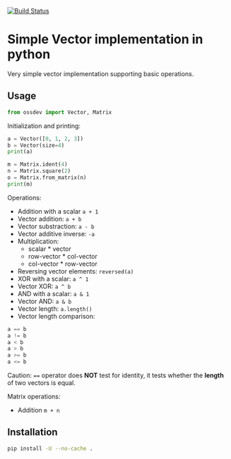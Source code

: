 [![Build Status](https://travis-ci.org/zacikpa/open-source-development-course-hw02-1.svg?branch=master)](https://travis-ci.org/zacikpa/open-source-development-course-hw02-1)

# Simple Vector implementation in python 

Very simple vector implementation supporting basic operations.

## Usage

```python
from ossdev import Vector, Matrix
```

Initialization and printing:
```python
a = Vector([0, 1, 2, 3])
b = Vector(size=4)
print(a)

m = Matrix.ident(4)
n = Matrix.square(2)
o = Matrix.from_matrix(n)
print(m)
```

Operations:
- Addition with a scalar `a + 1`
- Vector addition: `a + b`
- Vector substraction: `a - b`
- Vector additive inverse: `-a`
- Multiplication:
  - scalar * vector
  - row-vector * col-vector
  - col-vector * row-vector
- Reversing vector elements: `reversed(a)`
- XOR with a scalar: `a ^ 1`
- Vector XOR: `a ^ b`
- AND with a scalar: `a & 1`
- Vector AND: `a & b`
- Vector length: `a.length()`
- Vector length comparison:
```python
a == b
a != b
a < b
a > b
a >= b
a <= b
```
Caution: `==` operator does **NOT** test for identity, it tests whether the **length** of two vectors is equal.

Matrix operations:
- Addition `m + n`

## Installation

```bash
pip install -U --no-cache . 
```
